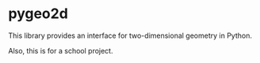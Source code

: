 # pygeo2d

This library provides an interface for two-dimensional geometry in Python.

Also, this is for a school project.



